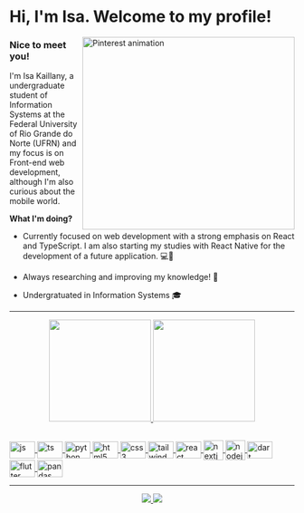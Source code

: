 # Hi, I'm Isa. Welcome to my profile!

<img align="right" alt="Pinterest animation" src="https://i.pinimg.com/474x/19/7b/e3/197be35bf0757e2b3c796aa24efd786b.jpg" width="375" height="340"/>

### Nice to meet you!
I'm Isa Kaillany, a undergraduate student of Information Systems at the Federal University of Rio Grande do Norte (UFRN) and my focus is on Front-end web development, although I'm also curious about the mobile world.


**What I'm doing?**

- Currently focused on web development with a strong emphasis on React and TypeScript. I am also starting my studies with React Native for the development of a future application. 💻📱

- Always researching and improving my knowledge! 🔭
 
- Undergratuated in Information Systems 🎓

___
<p align="center">
  <a href="https://github.com/IsaKaillany">
  <img height="180cm" src="https://github-readme-stats.vercel.app/api?username=IsaKaillany&show_icons=true&theme=radical&include_all_commits=true&count_private=true"/>
  <img height="180cm" src="https://github-readme-stats.vercel.app/api/top-langs/?username=IsaKaillany&hide=jupyter%20notebook,c%2B%2B,cmake&layout=compact&langs_count=7&theme=radical"/>
</p>

##
<div style = "dysplay: inline_block">
  <img align = "center" alt = "js" height = "30" width = "45" src = "https://cdn.jsdelivr.net/gh/devicons/devicon/icons/javascript/javascript-original.svg" />
  <img align = "center" alt = "ts"  height = "30" width = "45" src="https://cdn.jsdelivr.net/gh/devicons/devicon/icons/typescript/typescript-original.svg" />
  <img align = "center" alt = "python" height = "30" width = "45" src = "https://cdn.jsdelivr.net/gh/devicons/devicon/icons/python/python-original.svg" />
  <img align = "center" alt = "html5" height = "30" width = "45" src = "https://cdn.jsdelivr.net/gh/devicons/devicon@latest/icons/html5/html5-original.svg" />
  <img align = "center" alt = "css3" height = "30" width = "45" src = "https://cdn.jsdelivr.net/gh/devicons/devicon@latest/icons/css3/css3-original.svg" />
  <img align = "center" alt = "tailwind" height = "30" width = "45" src = "https://cdn.jsdelivr.net/gh/devicons/devicon@latest/icons/tailwindcss/tailwindcss-original.svg" />
  <img align = "center" alt = "react" height = "30" width = "45" src="https://cdn.jsdelivr.net/gh/devicons/devicon/icons/react/react-original.svg" />
  <img align = "center" alt = "nextjs" heigh = "11" width = "35" src="https://cdn.jsdelivr.net/gh/devicons/devicon@latest/icons/nextjs/nextjs-original.svg" />
  <img align = "center" alt = "nodejs" heigh = "11" width = "35" src="https://cdn.jsdelivr.net/gh/devicons/devicon/icons/nodejs/nodejs-original.svg" />
  <img align = "center" alt = "dart" height = "30" width = "45" src = "https://cdn.jsdelivr.net/gh/devicons/devicon@latest/icons/dart/dart-original.svg" />
  <img align = "center" alt = "flutter" height = "30" width = "45" src = "https://cdn.jsdelivr.net/gh/devicons/devicon@latest/icons/flutter/flutter-original.svg" />
  <img align = "center" alt = "pandas" height = "30" width = "45" src = "https://cdn.jsdelivr.net/gh/devicons/devicon/icons/pandas/pandas-original.svg" />
</div>

 
___
<p align= "center"> 
 <a href= "mailto:isa.dev.2003@gmail.com" target="_blank">
  <img src="https://img.shields.io/badge/Gmail-D14836?style=for-the-badge&logo=gmail&logoColor=white">
 </a>
 
 <a href= "https://www.linkedin.com/in/isakaillany/" target="_blank">
  <img src="https://img.shields.io/badge/-LinkedIn-%230077B5?style=for-the-badge&logo=linkedin&logoColor=white">
 </a> 
 
</p>
